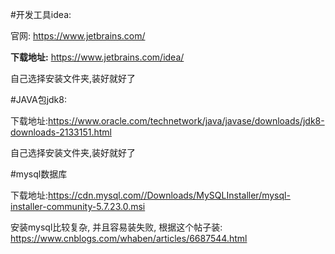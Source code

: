 #开发工具idea:

官网: https://www.jetbrains.com/

**下载地址:**
https://www.jetbrains.com/idea/

自己选择安装文件夹,装好就好了


#JAVA包jdk8:

下载地址:https://www.oracle.com/technetwork/java/javase/downloads/jdk8-downloads-2133151.html

自己选择安装文件夹,装好就好了


#mysql数据库

下载地址:https://cdn.mysql.com//Downloads/MySQLInstaller/mysql-installer-community-5.7.23.0.msi

安装mysql比较复杂, 并且容易装失败, 根据这个帖子装: https://www.cnblogs.com/whaben/articles/6687544.html